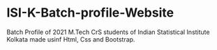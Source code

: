 # ISI-K-Batch-profile-Website
Batch Profile of 2021 M.Tech CrS students of Indian Statistical Institute Kolkata made usinf Html, Css and Bootstrap.

